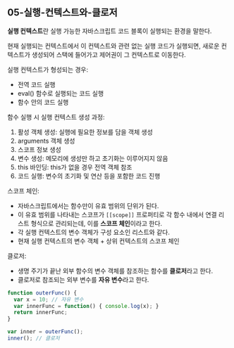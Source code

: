 ## 05-실행-컨텍스트와-클로저

**실행 컨텍스트**란 실행 가능한 자바스크립트 코드 블록이 실행되는 환경을 말한다.

현재 실행되는 컨텍스트에서 이 컨텍스트와 관련 없는 실행 코드가 실행되면, 새로운 컨텍스트가 생성되어 스택에 들어가고 제어권이 그 컨텍스트로 이동한다.

실행 컨텍스트가 형성되는 경우:

- 전역 코드 실행
- eval() 함수로 실행되는 코드 실행
- 함수 안의 코드 실행

함수 실행 시 실행 컨텍스트 생성 과정:

1. 활성 객체 생성: 실행에 필요한 정보를 담을 객체 생성
2. arguments 객체 생성
3. 스코프 정보 생성
4. 변수 생성: 메모리에 생성만 하고 초기화는 이루어지지 않음
5. this 바인딩: this가 없을 경우 전역 객체 참조
6. 코드 실행: 변수의 초기화 및 연산 등을 포함한 코드 진행

스코프 체인:

- 자바스크립트에서는 함수만이 유효 범위의 단위가 된다.
- 이 유효 범위를 나타내는 스코프가 `[[scope]]` 프로퍼티로 각 함수 내에서 연결 리스트 형식으로 관리되는데, 이를 **스코프 체인**이라고 한다.
- 각 실행 컨텍스트의 변수 객체가 구성 요소인 리스트와 같다.
- 현재 실행 컨텍스트의 변수 객체 + 상위 컨텍스트의 스코프 체인

클로저:

- 생명 주기가 끝난 외부 함수의 변수 객체를 참조하는 함수를 **클로저**라고 한다.
- 클로저로 참조되는 외부 변수를 **자유 변수**라고 한다.

```javascript
function outerFunc() {
  var x = 10; // 자유 변수
  var innerFunc = function() { console.log(x); }
  return innerFunc;
}

var inner = outerFunc();
inner(); // 클로저
```

